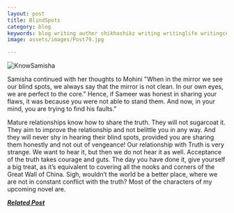 ```yaml
---
layout: post
title: BlindSpots 
category: blog
keywords: blog writing author shikhashikz writing writinglife writingcommunity dailyblogpost dailyblogpostchallenge knowsamisha novel
image: assets/images/Post79.jpg

---
```

![KnowSamisha](https://github.com/shikhashikz/shikhashikz.github.io/blob/d3ac4126ac74b89cfc46e43057ab43244a9ac814/assets/images/2906_insta.jpg)


Samisha continued with her thoughts to Mohini "When in the mirror we see our blind spots, we always say that the mirror is not clean. In our own eyes, we are perfect to the core." Hence, if Sameer was honest in sharing your flaws, it was because you were not able to stand them. And now, in your mind, you are trying to find his faults."

Mature relationships know how to share the truth. They will not sugarcoat it. They aim to improve the relationship and not belittle you in any way. And they will never shy in hearing their blind spots, provided you are sharing them honestly and not out of vengeance! Our relationship with Truth is very strange. We want to hear it, but then we do not hear it as well. Acceptance of the truth takes courage and guts. The day you have done it, give yourself a big treat, as it’s equivalent to covering all the nooks and corners of the Great Wall of China. Sigh, wouldn’t the world be a better place, where we are not in constant conflict with the truth? Most of the characters of my upcoming novel are.



***[Related Post](https://shikhashikz.com/TheTruth-DailyBlogPost/)***
